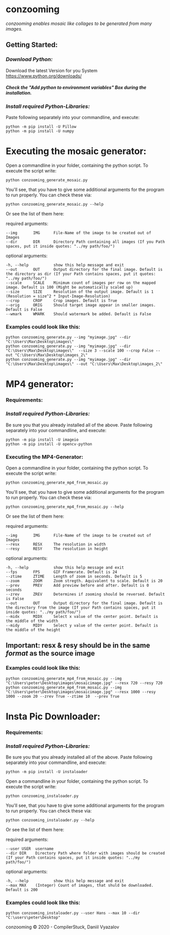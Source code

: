 # conzooming

*conzooming enables mosaic like collages to be generated from many images.*


## **Getting Started:**

### *Download Python:*
Download the latest Version for you System https://www.python.org/downloads/

##### Check the "Add python to environment variables" Box during the installation.

### *Install required Python-Libraries:*
Paste following separately into your commandline, and execute:

    python -m pip install -U Pillow
    python -m pip install -U numpy

# **Executing the mosaic generator:**

Open a commandline in your folder, containing the python script.
To execute the script write:

    python conzooming_generate_mosaic.py

You'll see, that you have to give some additional arguments for the program to run properly.
You can check these via:

    python conzooming_generate_mosaic.py --help

Or see the list of them here:

required arguments:

    --img       IMG      File-Name of the image to be created out of Images
    --dir       DIR      Directory Path containing all images (If you Path spaces, put it inside quotes: "../my path/foo/")

optional arguments:

    -h, --help           show this help message and exit
    --out       OUT      Output directory for the final image. Default is the directory as dir (If your Path contains spaces, put it quotes: "../my path/foo/")
    --scale     SCALE    Minimum count of images per row on the mapped image. Default is 100 (Might be automatically scaled up)
    --size      SIZE     Resolution of the output image. Default is 1 (Resolution = size^2 * Input-Image-Resolution)
    --crop      CROP     Crop images. Default is True
    --orig      ORIG     Should target image appear in smaller images. Default is False
    --wmark     WMARK    Should watermark be added. Default is False

### Examples could look like this:

    python conzooming_generate.py --img "myimage.jpg" --dir "C:\Users\Max\Desktop\images\" 
    python conzooming_generate.py --img "myimage.jpg" --dir "C:\Users\Max\Desktop\images\"  --size 3 --scale 100 --crop False --out "C:\Users\Max\Desktop\images_2\"
    python conzooming_generate.py --img "myimage.jpg" --dir "C:\Users\Max\Desktop\images\" --out "C:\Users\Max\Desktop\images_2\"


# **MP4 generator:**

### **Requirements:** 
### *Install required Python-Libraries:*

Be sure you that you already installed all of the above.
Paste following separately into your commandline, and execute:

    python -m pip install -U imageio
    python -m pip install -U opencv-python
    
### **Executing the MP4-Generator:**

Open a commandline in your folder, containing the python script.
To execute the script write:

    python conzooming_generate_mp4_from_mosaic.py

You'll see, that you have to give some additional arguments for the program to run properly.
You can check these via:

    python conzooming_generate_mp4_from_mosaic.py --help

Or see the list of them here:

required arguments:

    --img       IMG      File-Name of the image to be created out of Images
    --resx      RESX     The resolution in width
    --resy      RESY     The resolution in height

optional arguments:

    -h, --help           show this help message and exit
    --fps       FPS      GIF Framerate. Default is 24
    --ztime     ZTIME    Length of zoom in seconds. Default is 5
    --zoom      ZOOM     Zoom stregth. Aquivalent to scale. Default is 20
    --prev      PREV     Add preview before and after. Default is 0 seconds
    --zrev      ZREV     Determines if zooming should be reversed. Default is False
    --out       OUT      Output directory for the final image. Default is the directory from the image (If your Path contains spaces, put it inside quotes: "../my path/foo/")
    --midx      MIDX     Select x value of the center point. Default is the middle of the width
    --midy      MIDY     Select y value of the center point. Default is the middle of the height
    



## Important: resx & resy should be in the same *format* as the source image

### Examples could look like this:


    python conzooming_generate_mp4_from_mosaic.py --img "C:\Users\peter\Desktop\images\mosaicimage.jpg" --resx 720 --resy 720
    python conzooming_generate_mp4_from_mosaic.py --img "C:\Users\peter\Desktop\images\mosaicimage.jpg" --resx 1000 --resy 1000 --zoom 20 --zrev True --ztime 10  --prev True



# **Insta Pic Downloader:**

### **Requirements:** 
### *Install required Python-Libraries:*

Be sure you that you already installed all of the above.
Paste following separately into your commandline, and execute:

    python -m pip install -U instaloader
    
Open a commandline in your folder, containing the python script.
To execute the script write:

    python conzooming_instaloader.py

You'll see, that you have to give some additional arguments for the program to run properly.
You can check these via:

    python conzooming_instaloader.py --help

Or see the list of them here:

required arguments:

    --user USER  username
    --dir DIR    Directory Path where folder with images should be created (If your Path contains spaces, put it inside quotes: "../my path/foo/")


optional arguments:

    -h, --help           show this help message and exit
    --max MAX    (Integer) Count of images, that shuld be downloaded. Default is 200

### Examples could look like this:

    python conzooming_instaloader.py --user Hans --max 10 --dir "C:\users\peter\Desktop"

conzooming © 2020 - CompilerStuck, Daniil Vyazalov
